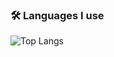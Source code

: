 ### 🛠️ Languages I use
![Top Langs](https://github-readme-stats.vercel.app/api/top-langs/?username=<rohitwtbs>&layout=compact)

